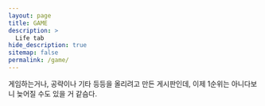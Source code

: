 ```yaml
---
layout: page
title: GAME
description: >
  Life tab
hide_description: true
sitemap: false
permalink: /game/
---
```


게임하는거나, 공략이나 기타 등등을 올리려고 만든 게시판인데,
이제 1순위는 아니다보니 늦어질 수도 있을 거 같슴다.